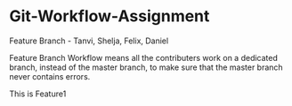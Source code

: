# Git-Workflow-Assignment
Feature Branch - Tanvi, Shelja, Felix, Daniel

Feature Branch Workflow means all the contributers work on a dedicated branch, instead of the master branch, to make sure that the master branch never contains errors.

This is Feature1
